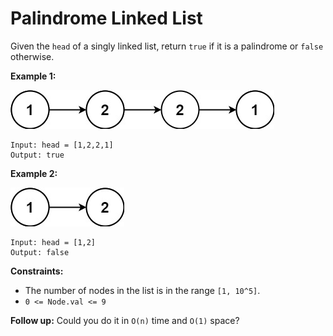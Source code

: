 # Palindrome Linked List

Given the `head` of a singly linked list, return `true` if it is a palindrome or `false` otherwise.

**Example 1:**

![Example 1](pal1linked-list.jpg)
```
Input: head = [1,2,2,1]
Output: true
```

**Example 2:**

![Example 2](pal2linked-list.jpg)
```
Input: head = [1,2]
Output: false
 ```

**Constraints:**

* The number of nodes in the list is in the range `[1, 10^5]`.
* `0 <= Node.val <= 9`
 
**Follow up:** Could you do it in `O(n)` time and `O(1)` space?
